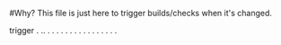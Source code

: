 #Why?
This file is just here to trigger builds/checks when it's changed.

trigger
.
..
.
.
.
.
.
.
.
.
.
.
.
.
.
.
.
.
